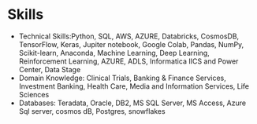 # Skills

* Technical Skills:Python, SQL, AWS, AZURE, Databricks, CosmosDB, TensorFlow, Keras, Jupiter notebook, Google Colab, Pandas, NumPy, Scikit-learn, Anaconda, Machine Learning, Deep Learning, Reinforcement Learning, AZURE, ADLS, Informatica IICS and Power Center, Data Stage
* Domain Knowledge: Clinical Trials, Banking & Finance Services, Investment Banking, Health Care, Media and Information Services, Life Sciences
* Databases: Teradata, Oracle, DB2, MS SQL Server, MS Access, Azure Sql server, cosmos dB, Postgres, snowflakes
